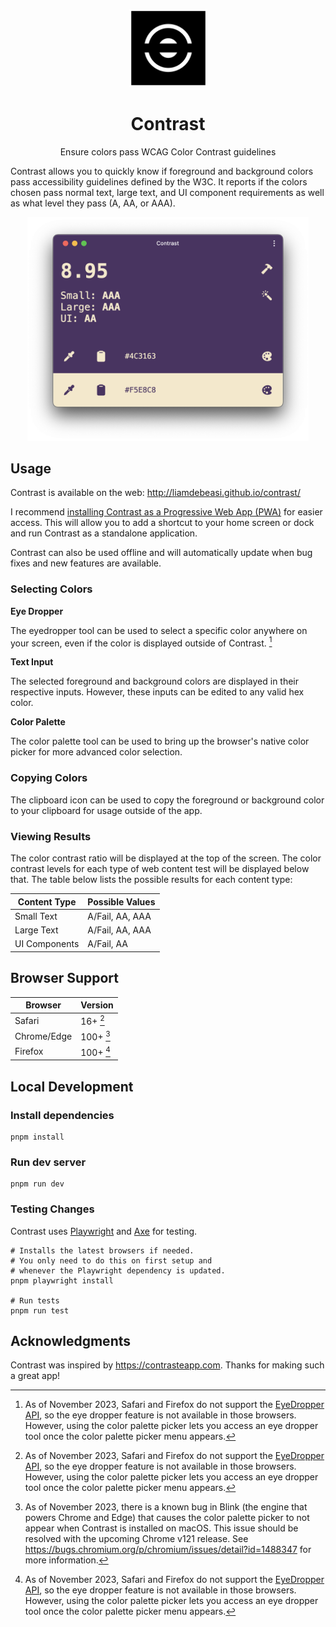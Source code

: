 <p align="center">
   <img src="./assets/logo.png" width="125" />
   <h1 align="center">
      Contrast
   </h1>
</p>

<p align="center">
   Ensure colors pass WCAG Color Contrast guidelines 
   
   Contrast allows you to quickly know if foreground and background colors pass accessibility guidelines defined by the W3C. It reports if the colors chosen pass normal text, large text, and UI component requirements as well as what level they pass (A, AA, or AAA). 
</p>

<p align="center">
   <img src="./assets/contrast.png" width="450" />
</p>

## Usage

Contrast is available on the web: http://liamdebeasi.github.io/contrast/

I recommend [installing Contrast as a Progressive Web App (PWA)](https://developer.mozilla.org/en-US/docs/Web/Progressive_web_apps/Guides/Installing#installing_pwas) for easier access. This will allow you to add a shortcut to your home screen or dock and run Contrast as a standalone application.

Contrast can also be used offline and will automatically update when bug fixes and new features are available.

### Selecting Colors

**Eye Dropper**

The eyedropper tool can be used to select a specific color anywhere on your screen, even if the color is displayed outside of Contrast. [^1]

**Text Input**

The selected foreground and background colors are displayed in their respective inputs. However, these inputs can be edited to any valid hex color.

**Color Palette**

The color palette tool can be used to bring up the browser's native color picker for more advanced color selection.

### Copying Colors

The clipboard icon can be used to copy the foreground or background color to your clipboard for usage outside of the app.

### Viewing Results

The color contrast ratio will be displayed at the top of the screen. The color contrast levels for each type of web content test will be displayed below that. The table below lists the possible results for each content type:

| Content Type | Possible Values |
| - | - |
| Small Text | A/Fail, AA, AAA |
| Large Text | A/Fail, AA, AAA |
| UI Components | A/Fail, AA |

## Browser Support

| Browser | Version |
| - | - |
| Safari | 16+ [^1] |
| Chrome/Edge | 100+ [^2] |
| Firefox | 100+ [^1] |

## Local Development

### Install dependencies

```shell
pnpm install
```

### Run dev server

```shell
pnpm run dev
```

### Testing Changes

Contrast uses [Playwright](https://playwright.dev) and [Axe](https://github.com/dequelabs/axe-core) for testing.

```shell
# Installs the latest browsers if needed. 
# You only need to do this on first setup and
# whenever the Playwright dependency is updated.
pnpm playwright install

# Run tests
pnpm run test
```

## Acknowledgments

Contrast was inspired by https://contrasteapp.com. Thanks for making such a great app!

[^1]: As of November 2023, Safari and Firefox do not support the [EyeDropper API](https://developer.mozilla.org/en-US/docs/Web/API/EyeDropper), so the eye dropper feature is not available in those browsers. However, using the color palette picker lets you access an eye dropper tool once the color palette picker menu appears.

[^2]: As of November 2023, there is a known bug in Blink (the engine that powers Chrome and Edge) that causes the color palette picker to not appear when Contrast is installed on macOS. This issue should be resolved with the upcoming Chrome v121 release. See https://bugs.chromium.org/p/chromium/issues/detail?id=1488347 for more information.